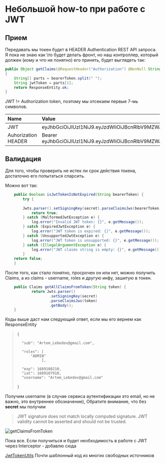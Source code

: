 # Небольшой how-to при работе с JWT #

## Прием ##

Передавать мы токен будет в HEADER Authentication REST API запроса. Я пока не знаю как \то будет делать фронт, но наш контроллер, который должен (кому и что не понятно) его принять, будет выглядеть так:


```java
public Object getClaims(@RequestHeader("Authorization") @NonNull String bearerToken) 
{
    String[] parts = bearerToken.split(" ");
    String jwtToken = parts[1];
    return ResponseEntity.ok;
}
```

JWT != Authorization token, поэтому мы отсекаем первые 7-мь символов.

| Name | Value |
|:-----|:------|
|  JWT     |  eyJhbGciOiJIUzI1NiJ9.eyJzdWIiOiJBcnRlbV9MZWJlZGV2QGdtYWlsLmNvbSIsInJvbGVzIjpbIkFETUlOIl0sImV4cCI6MTY4OTAyMjgyOCwiaWF0IjoxNjg5MDIyNTI4fQ.wXOn2Mmgv5OgsGsjiyHwPDJ04jpmUe91p_1RP9tMTbY      |
|   Auhorization HEADER |  Bearer eyJhbGciOiJIUzI1NiJ9.eyJzdWIiOiJBcnRlbV9MZWJlZGV2QGdtYWlsLmNvbSIsInJvbGVzIjpbIkFETUlOIl0sImV4cCI6MTY4OTAyMjgyOCwiaWF0IjoxNjg5MDIyNTI4fQ.wXOn2Mmgv5OgsGsjiyHwPDJ04jpmUe91p_1RP9tMTbY |

## Валидация ##

Для того, чтобы проверить не истек ли срок действия токена, достаточно его попытаться спарсить.

Можно вот так:

```java	
	public Boolean isJwtTokenIsNotExpired(String bearerToken) {
		try {
        
        Jwts.parser().setSigningKey(secret).parseClaimsJws(bearerToken);
			return true;
		} catch (MalformedJwtException e) {
			log.error("Invalid JWT token: {}", e.getMessage());
		} catch (ExpiredJwtException e) {
			log.error("JWT token is expired: {}", e.getMessage());
		} catch (UnsupportedJwtException e) {
			log.error("JWT token is unsupported: {}", e.getMessage());
		} catch (IllegalArgumentException e) {
			log.error("JWT claims string is empty: {}", e.getMessage());
		}
	return false;
	}
```

После того, как стало понятно, просрочен он или нет, можно получить Claims, а из claims - username, roles и другую инфу, зашитую в токен.

[Claims]: https://www.multitran.com/m.exe?s=claims&amp;l1=2&amp;l2=1	"заявленное значение"

``````java
	public Claims getAllClaimsFromToken(String token) {
			return Jwts.parser()
					.setSigningKey(secret)
					.parseClaimsJws(token)
					.getBody();
	}
``````

Коды выше даст нам следующий ответ, если мы его вернем как ResponseEntity

> {
>
>       "sub": "Artem_Lebedev@gmail.com",
>
>       "roles": [
>           "ADMIN"
>                ],
> 
>       "exp": 1689108210,
>       "iat": 1689107910,
>       "username": "Artem_Lebedev@gmail.com"
> }



Получим username (в случае сервиса аутентификации это email, но не важно, это внутреннее обозначение), Обратите внимание, что без **secret** мы получим 

> JWT signature does not match locally computed signature. JWT validity cannot be asserted and should not be trusted.

![getClaimsFromToken](.\getclaims.gif)



Пока все. Если получиться и будет необходимость в работе с JWT через Interceptor - добавлю сюда

[JwtTokenUtils](.\JwtTokenUtils.java) Почти шаблонный код из многих свободных источников
